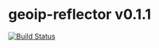 # geoip-reflector v0.1.1
[![Build Status](https://travis-ci.org/kt3k/geoip-reflector.png?branch=master)](https://travis-ci.org/kt3k/geoip-reflector)
